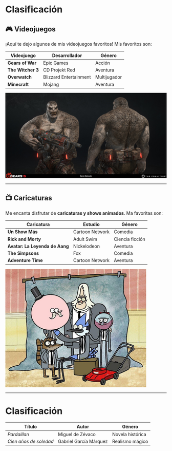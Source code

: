 # Clasificación

## 🎮 Videojuegos

¡Aquí te dejo algunos de mis videojuegos favoritos! Mis favoritos son:

| Videojuego           | Desarrollador           | Género              |
|----------------------|-------------------------|---------------------|
| **Gears of War**     | Epic Games              | Acción              |
| **The Witcher 3**    | CD Projekt Red          | Aventura            |
| **Overwatch**        | Blizzard Entertainment  | Multijugador        |
| **Minecraft**        | Mojang                  | Aventura            |

![Gears of War](Imagenes/Gears.png)

---

## 📺 Caricaturas

Me encanta disfrutar de **caricaturas y shows animados**. Ma favoritas son:

| Caricatura           | Estudio                | Género              |
|----------------------|------------------------|---------------------|
| **Un Show Más**      | Cartoon Network        | Comedia             |
| **Rick and Morty**   | Adult Swim             | Ciencia ficción     |
| **Avatar: La Leyenda de Aang** | Nickelodeon  | Aventura            |
| **The Simpsons**     | Fox                    | Comedia             |
| **Adventure Time**   | Cartoon Network        | Aventura            |


![Un Show Más](Imagenes/USM.png)

---
# Clasificación
| Título                             | Autor                          | Género               |
|------------------------------------|--------------------------------|----------------------|
| *Pardaillan*                       | Miguel de Zévaco               | Novela histórica     |
| *Cien años de soledad*             | Gabriel García Márquez         | Realismo mágico      |
